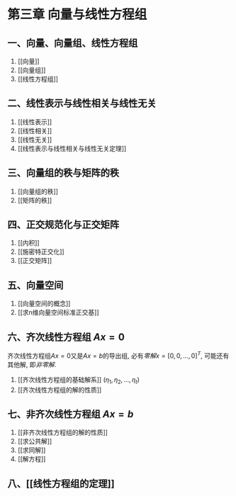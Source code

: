 # 第三章 向量与线性方程组

## 一、向量、向量组、线性方程组

1. [[向量]]
2. [[向量组]]
3. [[线性方程组]]

## 二、线性表示与线性相关与线性无关

1. [[线性表示]]
2. [[线性相关]]
3. [[线性无关]]
4. [[线性表示与线性相关与线性无关定理]]

## 三、向量组的秩与矩阵的秩

1. [[向量组的秩]]
2. [[矩阵的秩]]

## 四、正交规范化与正交矩阵

1. [[内积]]
2. [[施密特正交化]]
3. [[正交矩阵]]

## 五、向量空间

1. [[向量空间的概念]]
2. [[求n维向量空间标准正交基]]

## 六、齐次线性方程组 $Ax=0$

齐次线性方程组$Ax=0$又是$Ax=b$的导出组, 必有*零解*$x=[0, 0, \dots, 0]^T$, 可能还有其他解, 即*非零解*.

1. [[齐次线性方程组的基础解系]] $(\eta_1, \eta_2, \dots, \eta_t)$
2. [[齐次线性方程组的解的性质]]

## 七、非齐次线性方程组 $Ax=b$

1. [[非齐次线性方程组的解的性质]]
1. [[求公共解]]
1. [[求同解]]
1. [[解方程]]

## 八、[[线性方程组的定理]]
